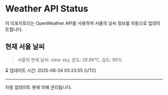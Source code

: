 
# Weather API Status

이 리포지토리는 OpenWeather API를 사용하여 서울의 날씨 정보를 자동으로 업데이트합니다.

## 현재 서울 날씨
> 서울의 현재 날씨: clear sky, 온도: 26.86°C, 습도: 90%

⏳ 업데이트 시간: 2025-08-24 03:23:55 (UTC)

---
자동 업데이트 봇에 의해 관리됩니다.
